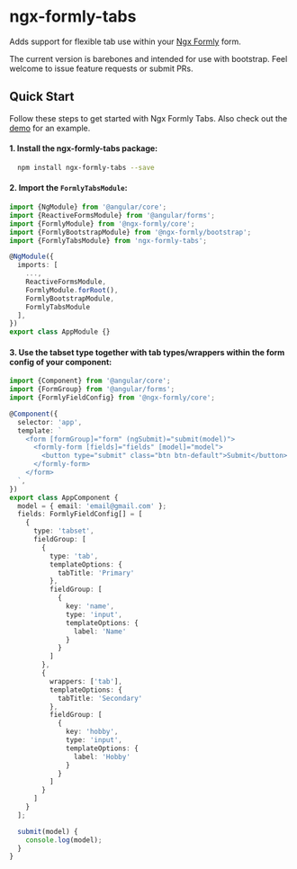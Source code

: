 # ngx-formly-tabs

Adds support for flexible tab use within your [Ngx Formly](https://formly-js.github.io/ngx-formly/) form.

The current version is barebones and intended for use with bootstrap.  Feel welcome to issue feature requests or submit PRs.

## Quick Start

Follow these steps to get started with Ngx Formly Tabs. Also check out the [demo](https://franzeal.github.io/ngx-formly-tabs) for an example.

#### 1. Install the ngx-formly-tabs package:
```bash
  npm install ngx-formly-tabs --save
```

#### 2. Import the `FormlyTabsModule`:

```typescript
import {NgModule} from '@angular/core';
import {ReactiveFormsModule} from '@angular/forms';
import {FormlyModule} from '@ngx-formly/core';
import {FormlyBootstrapModule} from '@ngx-formly/bootstrap';
import {FormlyTabsModule} from 'ngx-formly-tabs';

@NgModule({
  imports: [
    ...,
    ReactiveFormsModule,
    FormlyModule.forRoot(),
    FormlyBootstrapModule,
    FormlyTabsModule
  ],
})
export class AppModule {}
```

#### 3. Use the tabset type together with tab types/wrappers within the form config of your component:

```typescript
import {Component} from '@angular/core';
import {FormGroup} from '@angular/forms';
import {FormlyFieldConfig} from '@ngx-formly/core';

@Component({
  selector: 'app',
  template: `
    <form [formGroup]="form" (ngSubmit)="submit(model)">
      <formly-form [fields]="fields" [model]="model">
        <button type="submit" class="btn btn-default">Submit</button>
      </formly-form>
    </form>
  `,
})
export class AppComponent {
  model = { email: 'email@gmail.com' };
  fields: FormlyFieldConfig[] = [
    {
      type: 'tabset',
      fieldGroup: [
        {
          type: 'tab',
          templateOptions: {
            tabTitle: 'Primary'
          },
          fieldGroup: [
            {
              key: 'name',
              type: 'input',
              templateOptions: {
                label: 'Name'
              }
            }
          ]
        },
        {
          wrappers: ['tab'],
          templateOptions: {
            tabTitle: 'Secondary'
          },
          fieldGroup: [
            {
              key: 'hobby',
              type: 'input',
              templateOptions: {
                label: 'Hobby'
              }
            }
          ]
        }
      ]
    }
  ];

  submit(model) {
    console.log(model);
  }
}
```
